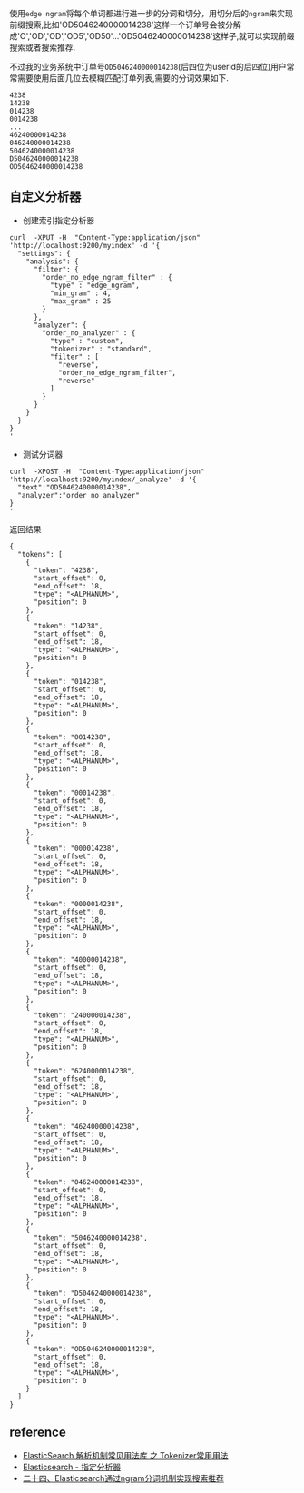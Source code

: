使用`edge ngram`将每个单词都进行进一步的分词和切分，用切分后的`ngram`来实现前缀搜索,比如'OD5046240000014238'这样一个订单号会被分解成'O','OD','OD','OD5','OD50'...'OD5046240000014238'这样子,就可以实现前缀搜索或者搜索推荐.

不过我的业务系统中订单号`OD5046240000014238`(后四位为userid的后四位)用户常常需要使用后面几位去模糊匹配订单列表,需要的分词效果如下.

```
4238
14238
014238
0014238
...
46240000014238
046240000014238
5046240000014238
D5046240000014238
OD5046240000014238
```

## 自定义分析器
* 创建索引指定分析器
```
curl  -XPUT -H  "Content-Type:application/json"  'http://localhost:9200/myindex' -d '{
  "settings": {
    "analysis": {
      "filter": {
        "order_no_edge_ngram_filter" : {
          "type" : "edge_ngram",
          "min_gram" : 4,
          "max_gram" : 25
        }
      },
      "analyzer": {
        "order_no_analyzer" : {
          "type" : "custom",
          "tokenizer" : "standard",
          "filter" : [
            "reverse",
            "order_no_edge_ngram_filter",
            "reverse"
          ]
        }
      }
    }
  }
}
'
```

* 测试分词器

```
curl  -XPOST -H  "Content-Type:application/json"  'http://localhost:9200/myindex/_analyze' -d '{
  "text":"OD5046240000014238",
  "analyzer":"order_no_analyzer"
}
'

```

返回结果

```
{
  "tokens": [
    {
      "token": "4238",
      "start_offset": 0,
      "end_offset": 18,
      "type": "<ALPHANUM>",
      "position": 0
    },
    {
      "token": "14238",
      "start_offset": 0,
      "end_offset": 18,
      "type": "<ALPHANUM>",
      "position": 0
    },
    {
      "token": "014238",
      "start_offset": 0,
      "end_offset": 18,
      "type": "<ALPHANUM>",
      "position": 0
    },
    {
      "token": "0014238",
      "start_offset": 0,
      "end_offset": 18,
      "type": "<ALPHANUM>",
      "position": 0
    },
    {
      "token": "00014238",
      "start_offset": 0,
      "end_offset": 18,
      "type": "<ALPHANUM>",
      "position": 0
    },
    {
      "token": "000014238",
      "start_offset": 0,
      "end_offset": 18,
      "type": "<ALPHANUM>",
      "position": 0
    },
    {
      "token": "0000014238",
      "start_offset": 0,
      "end_offset": 18,
      "type": "<ALPHANUM>",
      "position": 0
    },
    {
      "token": "40000014238",
      "start_offset": 0,
      "end_offset": 18,
      "type": "<ALPHANUM>",
      "position": 0
    },
    {
      "token": "240000014238",
      "start_offset": 0,
      "end_offset": 18,
      "type": "<ALPHANUM>",
      "position": 0
    },
    {
      "token": "6240000014238",
      "start_offset": 0,
      "end_offset": 18,
      "type": "<ALPHANUM>",
      "position": 0
    },
    {
      "token": "46240000014238",
      "start_offset": 0,
      "end_offset": 18,
      "type": "<ALPHANUM>",
      "position": 0
    },
    {
      "token": "046240000014238",
      "start_offset": 0,
      "end_offset": 18,
      "type": "<ALPHANUM>",
      "position": 0
    },
    {
      "token": "5046240000014238",
      "start_offset": 0,
      "end_offset": 18,
      "type": "<ALPHANUM>",
      "position": 0
    },
    {
      "token": "D5046240000014238",
      "start_offset": 0,
      "end_offset": 18,
      "type": "<ALPHANUM>",
      "position": 0
    },
    {
      "token": "OD5046240000014238",
      "start_offset": 0,
      "end_offset": 18,
      "type": "<ALPHANUM>",
      "position": 0
    }
  ]
}

```

## reference
* [ElasticSearch 解析机制常见用法库 之 Tokenizer常用用法](https://blog.csdn.net/i6448038/article/details/51614220)
* [Elasticsearch - 指定分析器](https://blog.csdn.net/WSYW126/article/details/71080285)
* [二十四、Elasticsearch通过ngram分词机制实现搜索推荐](https://www.jianshu.com/p/939e047af5d1)
